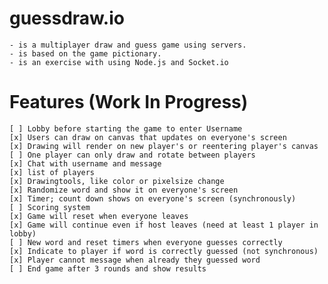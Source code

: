 # guessdraw.io 

    - is a multiplayer draw and guess game using servers. 
    - is based on the game pictionary.
    - is an exercise with using Node.js and Socket.io

# Features (Work In Progress)
    [ ] Lobby before starting the game to enter Username
    [x] Users can draw on canvas that updates on everyone's screen
    [x] Drawing will render on new player's or reentering player's canvas
    [ ] One player can only draw and rotate between players
    [x] Chat with username and message
    [x] list of players 
    [x] Drawingtools, like color or pixelsize change
    [x] Randomize word and show it on everyone's screen
    [x] Timer; count down shows on everyone's screen (synchronously)
    [ ] Scoring system
    [x] Game will reset when everyone leaves
    [x] Game will continue even if host leaves (need at least 1 player in lobby)
    [ ] New word and reset timers when everyone guesses correctly
    [x] Indicate to player if word is correctly guessed (not synchronous)
    [x] Player cannot message when already they guessed word
    [ ] End game after 3 rounds and show results
